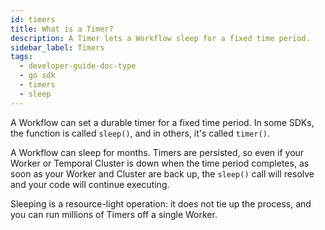 ```yaml
---
id: timers
title: What is a Timer?
description: A Timer lets a Workflow sleep for a fixed time period.
sidebar_label: Timers
tags:
  - developer-guide-doc-type
  - go sdk
  - timers
  - sleep
---
```


A Workflow can set a durable timer for a fixed time period.
In some SDKs, the function is called `sleep()`, and in others, it's called `timer()`.

A Workflow can sleep for months.
Timers are persisted, so even if your Worker or Temporal Cluster is down when the time period completes, as soon as your Worker and Cluster are back up, the `sleep()` call will resolve and your code will continue executing.

Sleeping is a resource-light operation: it does not tie up the process, and you can run millions of Timers off a single Worker.

